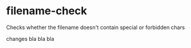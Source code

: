 # filename-check
Checks whether the filename doesn't contain special or forbidden chars


changes bla bla bla
